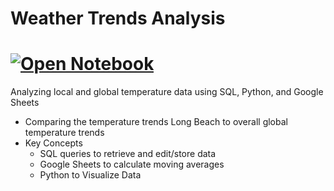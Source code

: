 # Weather Trends Analysis
# [![Open Notebook](https://img.shields.io/badge/Jupyter-Open_Notebook-blue?logo=Jupyter)](https://dpghazi.github.io/projects/weather-trends-analysis.html)
Analyzing local and global temperature data using SQL, Python, and Google Sheets
- Comparing the temperature trends Long Beach to overall global temperature trends
- Key Concepts
  - SQL queries to retrieve and edit/store data
  - Google Sheets to calculate moving averages
  - Python to Visualize Data 

